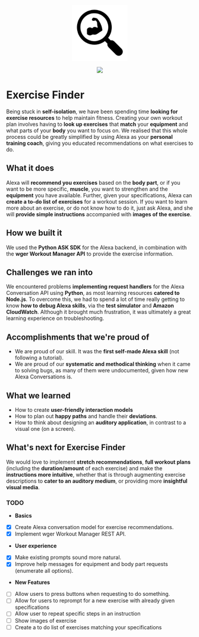 <p align="center">
 <img src="/docs/Icon.png" width="150" height="150" >
</p> 

<p align="center">
 <a href="https://travis-ci.com/alexandrapurcarea/exercise-finder" alt="Build Status">
     <img src="https://travis-ci.com/alexandrapurcarea/exercise-finder.svg?token=6xymSqzTey1a1nyeaEG9&branch=master" /></a>

# Exercise Finder
Being stuck in **self-isolation**, we have been spending time **looking for exercise resources** to help maintain fitness. Creating your own workout plan involves having to **look up exercises** that **match** your **equipment** and what parts of your **body** you want to focus on. We realised that this whole process could be greatly simplified by using Alexa as your **personal training coach**, giving you educated recommendations on what exercises to do. 

## What it does
Alexa will **recommend you exercises** based on the **body part**, or if you want to be more specific, **muscle**, you want to strengthen and the **equipment** you have available. Further, given your specifications, Alexa can **create a to-do list of exercises** for a workout session. If you want to learn more about an exercise, or do not know how to do it, just ask Alexa, and she will **provide simple instructions** accompanied with **images of the exercise**. 

## How we built it
We used the **Python ASK SDK** for the Alexa backend, in combination with the **wger Workout Manager API** to provide the exercise information.

## Challenges we ran into
We encountered problems **implementing request handlers** for the Alexa Conversation API using **Python**, as most learning resources **catered to Node.js**. To overcome this, we had to spend a lot of time really getting to know **how to debug Alexa skills**, via the **test simulator** and **Amazon CloudWatch**. Although it brought much frustration, it was ultimately a great learning experience on troubleshooting.

## Accomplishments that we're proud of
- We are proud of our skill. It was the **first self-made Alexa skill** (not following a tutorial).
- We are proud of our **systematic and methodical thinking** when it came to solving bugs, as many of them were undocumented, given how new Alexa Conversations is.

## What we learned
- How to create **user-friendly interaction models**
- How to plan out **happy paths** and handle their **deviations**.
- How to think about designing an **auditory application**, in contrast to a visual one (on a screen). 

## What's next for Exercise Finder
We would love to implement **stretch recommendations**, **full workout plans** (including the **duration/amount** of each exercise) and make the **instructions more intuitive**, whether that is through augmenting exercise descriptions to **cater to an auditory medium**, or providing more **insightful visual media**.

### TODO
- **Basics**
 - [x] Create Alexa conversation model for exercise recommendations.
 - [x] Implement wger Workout Manager REST API.
- **User experience**
 - [x] Make existing prompts sound more natural.
 - [x] Improve help messages for equipment and body part requests (enumerate all options).
- **New Features**
 - [ ] Allow users to press buttons when requesting to do something.
 - [ ] Allow for users to reprompt for a new exercise with already given specifications
 - [ ] Allow user to repeat specific steps in an instruction
 - [ ] Show images of exercise
 - [ ] Create a to do list of exercises matching your specifications

